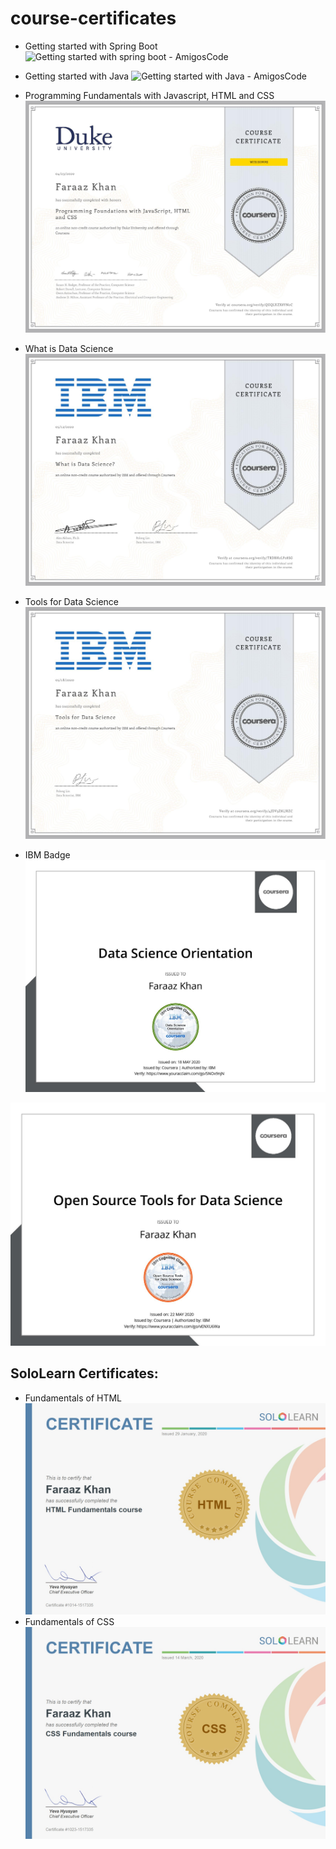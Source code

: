 # course-certificates

* Getting started with Spring Boot
![Getting started with spring boot - AmigosCode](https://github.com/FaraazKhhan/course-certificates/blob/master/Getting-started-with-Spring-Boot_Certificate.jpg)

* Getting started with Java
![Getting started with Java - AmigosCode](https://github.com/FaraazKhhan/course-certificates/blob/master/Getting-started-with-Java_AmigosCode.jpg)

* Programming Fundamentals with Javascript, HTML and CSS
![Programming Fundamentals with Javascript, HTML and CSS](https://github.com/FaraazKhhan/course-certificates/blob/master/HTML_CSS_JS.jpg)

* What is Data Science
![What is Data Science](https://github.com/FaraazKhhan/course-certificates/blob/master/What_is_Data-Science.jpg)

* Tools for Data Science
![Tools for Data Science](https://github.com/FaraazKhhan/course-certificates/blob/master/Tools_for_Data-Science.jpg)

* IBM Badge
![IBM Badge for Data Science Orientation](https://github.com/FaraazKhhan/course-certificates/blob/master/Data_Science_Orientation_Badge.jpg)

![IBM Badge for Open Source Tools for Data Science](https://github.com/FaraazKhhan/course-certificates/blob/master/Open_Source_Tools_for_Data_Science_Badge.jpg)


## SoloLearn Certificates:

* Fundamentals of HTML
![Fundamentals of HTML](https://github.com/FaraazKhhan/course-certificates/blob/master/HTML_certificate.jpg)<br/>
* Fundamentals of CSS
![Fundamentals of CSS](https://github.com/FaraazKhhan/course-certificates/blob/master/CSS_certificate.jpg)
